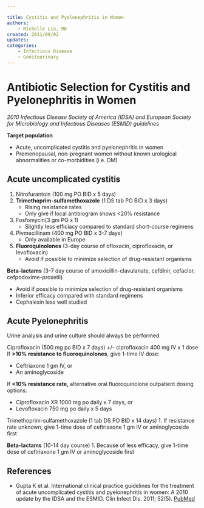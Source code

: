 ```yaml
---

title: Cystitis and Pyelonephritis in Women
authors:
    - Michelle Lin, MD
created: 2011/09/02
updates:
categories:
    - Infectious Disease
    - Genitourinary
---
```


# Antibiotic Selection for Cystitis and Pyelonephritis in Women

_2010 Infectious Disease Society of America (IDSA) and European Society for Microbiology and Infectious Diseases (ESMID) guidelines_

**Target population**

- Acute, uncomplicated cystitis and pyelonephritis in women 
- Premenopausal, non-pregnant women without known urological abnormalities or co-morbidities (i.e. DM)

## Acute uncomplicated cystitis

1. <span class="drug">Nitrofurantoin</span> (100 mg PO BID x 5 days)
2. **<span class="drug">Trimethoprim</span>-sulfamethoxazole** (1 DS tab PO BID x 3 days)
   - Rising resistance rates
   - Only give if local antibiogram shows &lt;20% resistance
3. <span class="drug">Fosfomycin</span>(3 gm PO x 1) 
   - Slightly less efficiacy compared to standard short-course regimens 
4. <span class="drug">Pivmecillinam</span> (400 mg PO BID x 3-7 days) 
   - Only available in Europe
5. **Fluoroquinolones** (3-day course of <span class="drug">ofloxacin</span>, <span class="drug">ciprofloxacin</span>, or <span class="drug">levofloxacin</span>) 
   - Avoid if possible to minimize selection of drug-resistant organisms

**Beta-lactams** (3-7 day course of <span class="drug">amoxicillin-clavulanate</span>, <span class="drug">cefdinir</span>, <span class="drug">cefaclor</span>, <span class="drug">cefpodoxime-proxetil)</span>

- Avoid if possible to minimize selection of drug-resistant organisms
- Inferior efficacy compared with standard regimens
- <span class="drug">Cephalexin</span> less well studied

## Acute Pyelonephritis

Urine analysis and urine culture should always be performed 

<span class="drug">Ciprofloxacin</span> (500 mg po BID x 7 days) +/- <span class="drug">ciprofloxacin</span> 400 mg IV x 1 dose
If **>10% resistance to fluoroquinolones**, give 1-time IV dose:

- <span class="drug">Ceftriaxone</span> 1 gm IV, or 
- An aminoglycoside 

If **&lt;10% resistance rate,** alternative oral fluoroquinolone outpatient dosing options:

- <span class="drug">Ciprofloxacin</span> XR 1000 mg po daily x 7 days, or
- <span class="drug">Levofloxacin</span> 750 mg po daily x 5 days 

<span class="drug">Trimethoprim-sulfamethoxazole</span> (1 tab DS PO BID x 14 days)
1\.  If resistance rate unknown, give 1-time dose of <span class="drug">ceftriaxone</span> 1 gm IV or aminoglycoside first

**Beta-lactams** (10-14 day course)
1\.  Because of less efficacy, give 1-time dose of <span class="drug">ceftriaxone</span> 1 gm IV or aminoglycoside first 

## References

- Gupta K et al. International clinical practice guidelines for the treatment of acute uncomplicated cystitis and pyelonephritis in women: A 2010 update by the IDSA and the ESMID. Clin Infect Dis. 2011; 52(5). [PubMed](https://www.ncbi.nlm.nih.gov/pubmed/10589881)
